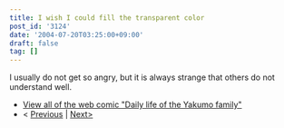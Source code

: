 ```yaml
---
title: I wish I could fill the transparent color
post_id: '3124'
date: '2004-07-20T03:25:00+09:00'
draft: false
tag: []
---
```


I usually do not get so angry, but it is always strange that others do not understand well.

*   [View all of the web comic "Daily life of the Yakumo family"](/tag/yakumo-family?order=ASC)
*   < [Previous](/3123) | [Next>](/3126)